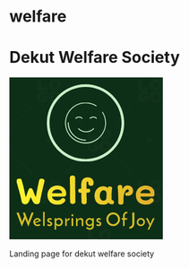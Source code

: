 # welfare
<h1>Dekut Welfare Society</h1>
<img src="./images/logo.svg.png" alt="dekut welfare society">
<p>Landing page for dekut welfare society</p>
